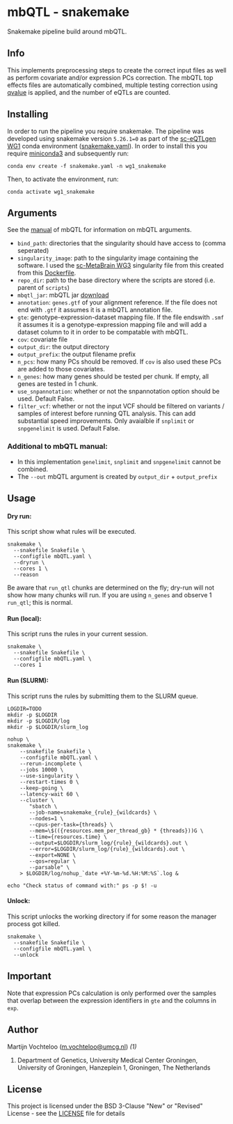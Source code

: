 # mbQTL - snakemake

Snakemake pipeline build around mbQTL.

## Info

This implements preprocessing steps to create the correct input files as well as perform covariate and/or expression PCs correction. The mbQTL top effects files are automatically combined, multiple testing correction using [qvalue](https://github.com/StoreyLab/qvalue) is applied, and the number of eQTLs are counted.

## Installing

In order to run the pipeline you require snakemake. The pipeline was developed using snakemake version `5.26.1=0` as part of the [sc-eQTLgen WG1](https://github.com/sc-eQTLgen-consortium/WG1-pipeline-QC/tree/scMetaBrain) conda environment ([snakemake.yaml](https://github.com/sc-eQTLgen-consortium/WG1-pipeline-QC/blob/master/Demultiplexing/snakemake.yaml)). In order to install this you require [miniconda3](https://repo.anaconda.com/miniconda/) and subsequently run:
```
conda env create -f snakemake.yaml -n wg1_snakemake
``` 
Then, to activate the environment, run:

```
conda activate wg1_snakemake
``` 

## Arguments

See the [manual](https://github.com/molgenis/systemsgenetics/tree/master/mbQTL) of mbQTL for information on mbQTL arguments.

 * `bind_path`: directories that the singularity should have access to (comma seperated)
 * `singularity_image`: path to the singularity image containing the software. I used the [sc-MetaBrain WG3](https://github.com/sc-eQTLgen-consortium/WG3-pipeline-QTL/tree/scMetaBrain) singularity file from this created from this [Dockerfile](https://github.com/sc-eQTLgen-consortium/WG3-pipeline-QTL/blob/scMetaBrain/Dockerfile).
 * `repo_dir`: path to the base directory where the scripts are stored (i.e. parent of `scripts`)
 * `mbqtl_jar`: mbQTL jar [download](https://jenkins.harmjanwestra.nl/job/systemsgenetics_hjw/lastStableBuild/nl.systemsgenetics$MbQTL/)
 * `annotation`: `genes.gtf` of your alignment reference. If the file does not end with `.gtf` it assumes it is a mbQTL annotation file.
 * `gte`: genotype-expression-dataset mapping file. If the file endswith `.smf` it assumes it is a genotype-expression mapping file and will add a dataset column to it in order to be compatable with mbQTL.
 * `cov`: covariate file
 * `output_dir`: the output directory
 * `output_prefix`: the output filename prefix
 * `n_pcs`: how many PCs should be removed. If `cov` is also used these PCs are added to those covariates.
 * `n_genes`: how many genes should be tested per chunk. If empty, all genes are tested in 1 chunk.
 * `use_snpannotation`: whether or not the snpannotation option should be used. Default False.
 * `filter_vcf`: whether or not the input VCF should be filtered on variants / samples of interest before running QTL analysis. This can add substantial speed improvements. Only avaialble if `snplimit` or `snpgenelimit` is used. Default False.

### Additional to mbQTL manual:
 * In this implementation `genelimit`, `snplimit` and `snpgenelimit` cannot be combined.
 * The `--out` mbQTL argument is created by `output_dir` + `output_prefix`

## Usage  

#### Dry run:
This script show what rules will be executed.
```{R}
snakemake \
  --snakefile Snakefile \
  --configfile mbQTL.yaml \
  --dryrun \
  --cores 1 \
  --reason
```  
Be aware that `run_qtl` chunks are determined on the fly; dry-run will not show how many chunks will run. If you are using `n_genes` and observe 1 `run_qtl`; this is normal.

#### Run (local):
This script runs the rules in your current session.
```{R}
snakemake \
  --snakefile Snakefile \
  --configfile mbQTL.yaml \
  --cores 1
```

#### Run (SLURM):
This script runs the rules by submitting them to the SLURM queue.
```{R}
LOGDIR=TODO
mkdir -p $LOGDIR
mkdir -p $LOGDIR/log
mkdir -p $LOGDIR/slurm_log

nohup \
snakemake \
    --snakefile Snakefile \
    --configfile mbQTL.yaml \
    --rerun-incomplete \
    --jobs 10000 \
    --use-singularity \
    --restart-times 0 \
    --keep-going \
    --latency-wait 60 \
    --cluster \
       "sbatch \
       --job-name=snakemake_{rule}_{wildcards} \
       --nodes=1 \
       --cpus-per-task={threads} \
       --mem=\$(({resources.mem_per_thread_gb} * {threads}))G \
       --time={resources.time} \
       --output=$LOGDIR/slurm_log/{rule}_{wildcards}.out \
       --error=$LOGDIR/slurm_log/{rule}_{wildcards}.out \
       --export=NONE \
       --qos=regular \
       --parsable" \
    > $LOGDIR/log/nohup_`date +%Y-%m-%d.%H:%M:%S`.log &

echo "Check status of command with:" ps -p $! -u
```  

#### Unlock:
This script unlocks the working directory if for some reason the manager process got killed.
```{R}
snakemake \
  --snakefile Snakefile \
  --configfile mbQTL.yaml \
  --unlock
```  

## Important

Note that expression PCs calculation is only performed over the samples that overlap between the expression identifiers in `gte` and the columns in `exp`.

## Author  

Martijn Vochteloo (m.vochteloo@umcg.nl) *(1)*

1. Department of Genetics, University Medical Center Groningen, University of Groningen, Hanzeplein 1, Groningen, The Netherlands

## License  

This project is licensed under the BSD 3-Clause "New" or "Revised" License - see the [LICENSE](LICENSE.txt) file for details

